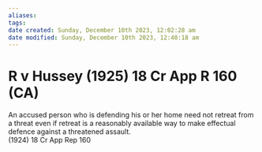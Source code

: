 ```yaml
---
aliases: 
tags: 
date created: Sunday, December 10th 2023, 12:02:28 am
date modified: Sunday, December 10th 2023, 12:40:18 am
---
```


# R v Hussey (1925) 18 Cr App R 160 (CA)

An accused person who is defending his or her home need not retreat from a threat even if retreat is a reasonably available way to make effectual defence against a threatened assault.  
(1924) 18 Cr App Rep 160
